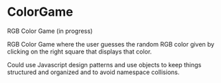 # ColorGame
RGB Color Game (in progress)

RGB Color Game where the user guesses the random RGB color given by clicking on the right square that displays that color.

Could use Javascript design patterns and use objects to keep things structured and organized and to avoid namespace collisions.
